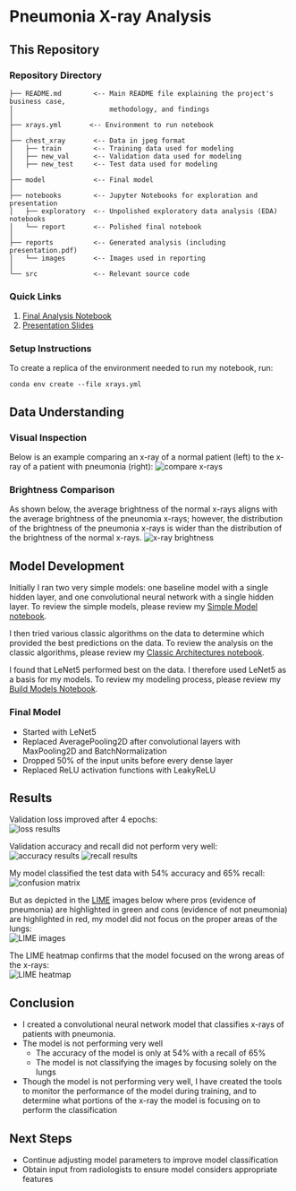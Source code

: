 # Pneumonia X-ray Analysis

## This Repository

### Repository Directory

```
├── README.md        <-- Main README file explaining the project's business case,
│                        methodology, and findings
│
├── xrays.yml       <-- Environment to run notebook
│
├── chest_xray       <-- Data in jpeg format
│   ├── train        <-- Training data used for modeling
│   ├── new_val      <-- Validation data used for modeling
│   ├── new_test     <-- Test data used for modeling
│
├── model            <-- Final model
│
├── notebooks        <-- Jupyter Notebooks for exploration and presentation
│   ├── exploratory  <-- Unpolished exploratory data analysis (EDA) notebooks
│   └── report       <-- Polished final notebook
│
├── reports          <-- Generated analysis (including presentation.pdf)
│   └── images       <-- Images used in reporting
│
└── src              <-- Relevant source code
```

### Quick Links
1. [Final Analysis Notebook](notebooks/report/complete_analysis.ipynb)
2. [Presentation Slides](reports/presentation.pdf)

### Setup Instructions

To create a replica of the environment needed to run my notebook, run: 

`conda env create --file xrays.yml`

## Data Understanding

### Visual Inspection

Below is an example comparing an x-ray of a normal patient (left) to the x-ray of a patient with pneumonia (right):
![compare x-rays](reports/figures/x-ray_compare.png)

### Brightness Comparison

As shown below, the average brightness of the normal x-rays aligns with the average brightness of the pneunomia x-rays; however, the distribution of the brightness of the pneumonia x-rays is wider than the distribution of the brightness of the normal x-rays.
![x-ray brightness](reports/figures/brightness_compare.png)


## Model Development

Initially I ran two very simple models: one baseline model with a single hidden layer, and one convolutional neural network with a single hidden layer.  To review the simple models, please review my [Simple Model notebook](notebooks/exploratory/simple_models.ipynb).

I then tried various classic algorithms on the data to determine which provided the best predictions on the data.  To review the analysis on the classic algorithms, please review my [Classic Architectures notebook](notebooks/exploratory/classic_architectures.ipynb).
  
I found that LeNet5 performed best on the data.  I therefore used LeNet5 as a basis for my models.  To review my modeling process, please review my [Build Models Notebook](notebooks/exploratory/build_models.ipynb).

### Final Model
- Started with LeNet5
- Replaced AveragePooling2D after convolutional layers with MaxPooling2D and BatchNormalization
- Dropped 50% of the input units before every dense layer
- Replaced ReLU activation functions with LeakyReLU

## Results

Validation loss improved after 4 epochs:\
![loss results](reports/figures/loss_results.png)

Validation accuracy and recall did not perform very well:\
![accuracy results](reports/figures/accuracy_results.png) 
![recall results](reports/figures/recall_results.png)

My model classified the test data with 54% accuracy and 65% recall:\
![confusion matrix](reports/figures/confusion_matrix.png)

But as depicted in the [LIME](https://github.com/marcotcr/lime) images below where pros (evidence of pneumonia) are highlighted in green and cons (evidence of not pneumonia) are highlighted in red, my model did not focus on the proper areas of the lungs:\
![LIME images](reports/figures/lime_figure.png)

The LIME heatmap confirms that the model focused on the wrong areas of the x-rays:\
![LIME heatmap](reports/figures/heatmap.png)


## Conclusion
- I created a convolutional neural network model that classifies x-rays of patients with pneumonia.
- The model is not performing very well
    - The accuracy of the model is only at 54% with a recall of 65% 
    - The model is not classifying the images by focusing solely on the lungs
- Though the model is not performing very well, I have created the tools to monitor the performance of the model during training, and to determine what portions of the x-ray the model is focusing on to perform the classification

## Next Steps
- Continue adjusting model parameters to improve model classification
- Obtain input from radiologists to ensure model considers appropriate features
